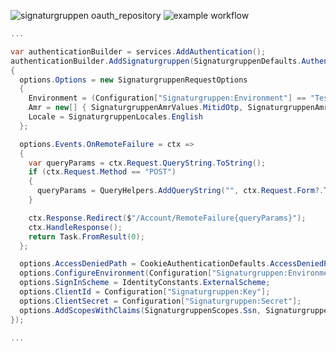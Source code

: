 ![signaturgruppen oauth_repository](https://github.com/Toenn-Vaot/signaturgruppen.oauth/assets/60755917/f22a453c-6254-45b3-babd-2058bfe1da45)
![example workflow](https://github.com/Toenn-Vaot/signaturgruppen.oauth/actions/workflows/build-release.yml/badge.svg)

```csharp
...

var authenticationBuilder = services.AddAuthentication();
authenticationBuilder.AddSignaturgruppen(SignaturgruppenDefaults.AuthenticationScheme, "signaturgruppen", options =>
{
  options.Options = new SignaturgruppenRequestOptions
  {
    Environment = (Configuration["Signaturgruppen:Environment"] == "Test") ? SignaturgruppenEnvironment.Test : SignaturgruppenEnvironment.Prod,
    Amr = new[] { SignaturgruppenAmrValues.MitidOtp, SignaturgruppenAmrValues.NemIdOtp },
    Locale = SignaturgruppenLocales.English
  };

  options.Events.OnRemoteFailure = ctx =>
  {
    var queryParams = ctx.Request.QueryString.ToString();
    if (ctx.Request.Method == "POST")
    {
      queryParams = QueryHelpers.AddQueryString("", ctx.Request.Form?.ToDictionary(p => p.Key, p => p.Value.ToString()));
    }

    ctx.Response.Redirect($"/Account/RemoteFailure{queryParams}");
    ctx.HandleResponse();
    return Task.FromResult(0);
  };

  options.AccessDeniedPath = CookieAuthenticationDefaults.AccessDeniedPath;
  options.ConfigureEnvironment(Configuration["Signaturgruppen:Environment"] == "Test" ? SignaturgruppenEnvironment.Test : SignaturgruppenEnvironment.Prod);
  options.SignInScheme = IdentityConstants.ExternalScheme;
  options.ClientId = Configuration["Signaturgruppen:Key"];
  options.ClientSecret = Configuration["Signaturgruppen:Secret"];
  options.AddScopesWithClaims(SignaturgruppenScopes.Ssn, SignaturgruppenScopes.Nemid, SignaturgruppenScopes.Mitid);
});

...
```

